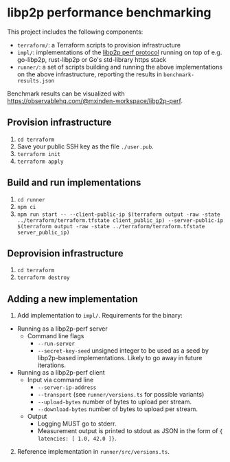 # libp2p performance benchmarking

This project includes the following components:

- `terraform/`: a Terraform scripts to provision infrastructure
- `impl/`: implementations of the [libp2p perf protocol](https://github.com/libp2p/specs/pull/478) running on top of e.g. go-libp2p, rust-libp2p or Go's std-library https stack
- `runner/`: a set of scripts building and running the above implementations on the above infrastructure, reporting the results in `benchmark-results.json`

Benchmark results can be visualized with https://observablehq.com/@mxinden-workspace/libp2p-perf.

## Provision infrastructure

1. `cd terraform`
2. Save your public SSH key as the file `./user.pub`.
3. `terraform init`
4. `terraform apply`

## Build and run implementations

1. `cd runner`
2. `npm ci`
3. `npm run start -- --client-public-ip $(terraform output -raw -state ../terraform/terraform.tfstate client_public_ip) --server-public-ip $(terraform output -raw -state ../terraform/terraform.tfstate server_public_ip)`

## Deprovision infrastructure

1. `cd terraform`
3. `terraform destroy`

## Adding a new implementation

1. Add implementation to `impl/`. Requirements for the binary:
  - Running as a libp2p-perf server
    - Command line flags
      - `--run-server`
      - `--secret-key-seed` unsigned integer to be used as a seed by libp2p-based implementations. Likely to go away in future iterations.
  - Running as a libp2p-perf client
      - Input via command line
        - `--server-ip-address`
        - `--transport` (see `runner/versions.ts` for possible variants)
        - `--upload-bytes` number of bytes to upload per stream.
        - `--download-bytes` number of bytes to upload per stream.
      - Output
        - Logging MUST go to stderr.
        - Measurement output is printed to stdout as JSON in the form of `{ latencies: [ 1.0, 42.0 ]}`.

2. Reference implementation in `runner/src/versions.ts`.
